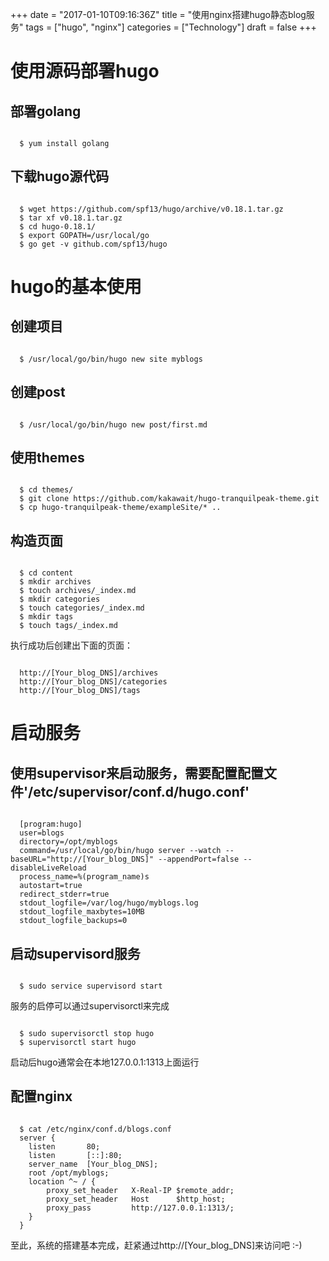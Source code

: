 +++
date = "2017-01-10T09:16:36Z"
title = "使用nginx搭建hugo静态blog服务"
tags = ["hugo", "nginx"]
categories = ["Technology"]
draft = false
+++

# 使用源码部署hugo
## 部署golang
<pre><code>
  $ yum install golang
</code></pre>

## 下载hugo源代码
<pre><code>
  $ wget https://github.com/spf13/hugo/archive/v0.18.1.tar.gz
  $ tar xf v0.18.1.tar.gz
  $ cd hugo-0.18.1/
  $ export GOPATH=/usr/local/go
  $ go get -v github.com/spf13/hugo
</code></pre>

# hugo的基本使用
## 创建项目
<pre><code>
  $ /usr/local/go/bin/hugo new site myblogs
</code></pre>

## 创建post
<pre><code>
  $ /usr/local/go/bin/hugo new post/first.md
</code></pre>

## 使用themes
<pre><code>
  $ cd themes/
  $ git clone https://github.com/kakawait/hugo-tranquilpeak-theme.git
  $ cp hugo-tranquilpeak-theme/exampleSite/* ..
</code></pre>

## 构造页面
<pre><code>
  $ cd content
  $ mkdir archives
  $ touch archives/_index.md
  $ mkdir categories
  $ touch categories/_index.md
  $ mkdir tags
  $ touch tags/_index.md
</code></pre>
执行成功后创建出下面的页面：
<pre><code>
  http://[Your_blog_DNS]/archives
  http://[Your_blog_DNS]/categories
  http://[Your_blog_DNS]/tags
</code></pre>

# 启动服务
## 使用supervisor来启动服务，需要配置配置文件'/etc/supervisor/conf.d/hugo.conf'
<pre><code>
  [program:hugo]
  user=blogs
  directory=/opt/myblogs
  command=/usr/local/go/bin/hugo server --watch --baseURL="http://[Your_blog_DNS]" --appendPort=false --disableLiveReload
  process_name=%(program_name)s
  autostart=true
  redirect_stderr=true
  stdout_logfile=/var/log/hugo/myblogs.log
  stdout_logfile_maxbytes=10MB
  stdout_logfile_backups=0
</code></pre>

## 启动supervisord服务
<pre><code>
  $ sudo service supervisord start
</code></pre>

服务的启停可以通过supervisorctl来完成
<pre><code>
  $ sudo supervisorctl stop hugo
  $ supervisorctl start hugo
</code></pre>

启动后hugo通常会在本地127.0.0.1:1313上面运行

## 配置nginx
<pre><code>
  $ cat /etc/nginx/conf.d/blogs.conf
  server {
    listen       80;
    listen       [::]:80;
    server_name  [Your_blog_DNS];
    root /opt/myblogs;
    location ^~ / {
        proxy_set_header   X-Real-IP $remote_addr;
        proxy_set_header   Host      $http_host;
        proxy_pass         http://127.0.0.1:1313/;
    }
  }
</code></pre>

至此，系统的搭建基本完成，赶紧通过http://[Your_blog_DNS]来访问吧 :-)

